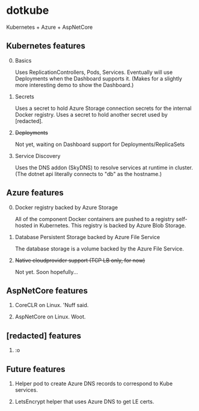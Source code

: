 # dotkube

Kubernetes + Azure + AspNetCore


## Kubernetes features

0. Basics

   Uses ReplicationControllers, Pods, Services.
   Eventually will use Deployments when the Dashboard supports it.
   (Makes for a slightly more interesting demo to show the Dashboard.)

1. Secrets

   Uses a secret to hold Azure Storage connection secrets for the internal Docker registry.
   Uses a secret to hold another secret used by [redacted].

2. ~~Deployments~~

   Not yet, waiting on Dashboard support for Deployments/ReplicaSets

3. Service Discovery

   Uses the DNS addon (SkyDNS) to resolve services at runtime in cluster.
   (The dotnet api literally connects to "db" as the hostname.)


## Azure features

0. Docker registry backed by Azure Storage

   All of the component Docker containers are pushed to a registry self-hosted in Kubernetes.
   This registry is backed by Azure Blob Storage.

1. Database Persistent Storage backed by Azure File Service

   The database storage is a volume backed by the Azure File Service.

2. ~~Native cloudprovider support (TCP LB only, for now)~~

   Not yet. Soon hopefully...


## AspNetCore features

1. CoreCLR on Linux. 'Nuff said.

2. AspNetCore on Linux. Woot.


## [redacted] features

1. :o


## Future features

1. Helper pod to create Azure DNS records to correspond to Kube services.

2. LetsEncrypt helper that uses Azure DNS to get LE certs.
